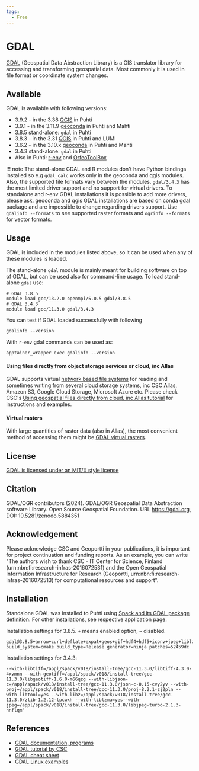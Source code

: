 ```yaml
---
tags:
  - Free
---
```


# GDAL

[GDAL](https://gdal.org/) (Geospatial Data Abstraction Library) is a GIS translator library for accessing and transforming geospatial data. Most commonly it is used in file format or coordinate system changes. 

## Available

GDAL is available with following versions:

* 3.9.2 - in the 3.38 [QGIS](qgis.md) in Puhti
* 3.9.1 - in the 3.11.9 [geoconda](geoconda.md) in Puhti and Mahti
* 3.8.5 stand-alone: `gdal` in Puhti
* 3.8.3 - in the 3.31 [QGIS](qgis.md) in Puhti and LUMI
* 3.6.2 - in the 3.10.x [geoconda](geoconda.md) in Puhti and Mahti
* 3.4.3 stand-alone: `gdal` in Puhti
* Also in Puhti: [r-env](r-env-for-gis.md#gdal-and-saga-gis-support) and [OrfeoToolBox](otb.md)

!!! note
    The stand-alone GDAL and R modules don't have Python bindings installed so e.g `gdal_calc` works only in the geoconda and qgis modules. Also, the supported file formats vary between the modules. `gdal/3.4.3` has the most limited driver support and no support for virtual drivers. To standalone and r-env GDAL installations it is possible to add more drivers, please ask. geoconda and qgis GDAL installations are based on conda gdal package and are impossible to change regarding drivers support. Use `gdalinfo --formats` to see supported raster formats and `ogrinfo --formats` for vector formats.

## Usage
GDAL is included in the modules listed above, so it can be used when any of these modules is loaded. 

The stand-alone `gdal` module is mainly meant for building software on top of GDAL, but can be used also for command-line usage. To load stand-alone `gdal` use:

```
# GDAL 3.8.5
module load gcc/13.2.0 openmpi/5.0.5 gdal/3.8.5
# GDAL 3.4.3
module load gcc/11.3.0 gdal/3.4.3
```

You can test if GDAL loaded successfully with following

`gdalinfo --version`

With `r-env` gdal commands can be used as:

`apptainer_wrapper exec gdalinfo --version`


#### Using files directly from object storage services or cloud, inc Allas

GDAL supports virtual [network based file systems](https://gdal.org/user/virtual_file_systems.html#network-based-file-systems) for reading and sometimes writing from several cloud storage systems, inc CSC Allas, Amazon S3, Google Cloud Storage, Microsoft Azure etc. Please check CSC's [Using geospatial files directly from cloud, inc Allas tutorial](../support/tutorials/gis/gdal_cloud.md) for instructions and examples.

#### Virtual rasters

With large quantities of raster data (also in Allas), the most convenient method of accessing them might be [GDAL virtual rasters](../support/tutorials/gis/virtual-rasters.md). 

## License 

[GDAL is licensed under an MIT/X style license](https://gdal.org/license.html)

## Citation
GDAL/OGR contributors (2024). 
GDAL/OGR Geospatial Data Abstraction software Library. 
Open Source Geospatial Foundation. 
URL https://gdal.org, 
DOI: 10.5281/zenodo.5884351


## Acknowledgement

Please acknowledge CSC and Geoportti in your publications, it is important for project continuation and funding reports.
As an example, you can write "The authors wish to thank CSC - IT Center for Science, Finland (urn:nbn:fi:research-infras-2016072531) and the Open Geospatial Information Infrastructure for Research (Geoportti, urn:nbn:fi:research-infras-2016072513) for computational resources and support".


## Installation 

Standalone GDAL was installed to Puhti using [Spack and its GDAL package definition](https://packages.spack.io/package.html?name=gdal). For other installations, see respective application page.

Installation settings for 3.8.5. `+` means enabled option, `~` disabled.
```
gdal@3.8.5+arrow+curl+deflate+expat+geos+gif+hdf4+hdf5+iconv+jpeg+liblzma+libxml2+lz4+netcdf+openjpeg+png+postgresql+spatialite+sqlite3+zstd~archive~armadillo~basisu~blosc~brunsli~cfitsio~crnlib~cryptopp~csharp~ecw~filegdb~freexl~fyba~gta~hdfs~heif~idb~ipo~java~jxl~kdu~kea~lerc~libaec~libcsf~libkml~libqb3~luratech~mongocxx~mrsid~mssql_ncli~mssql_odbc~mysql~odbc~odbccpp~ogdi~opencad~opencl~openexr~openssl~oracle~parquet~pcidsk~pcre2~pdfium~podofo~poppler~python~qhull~rasterlite2~rdb~sfcgal~teigha~tiledb~webp~xercesc build_system=cmake build_type=Release generator=ninja patches=52459dc
```

Installation settings for 3.4.3:
```
--with-libtiff=/appl/spack/v018/install-tree/gcc-11.3.0/libtiff-4.3.0-4xvmnn --with-geotiff=/appl/spack/v018/install-tree/gcc-11.3.0/libgeotiff-1.6.0-m66qzg --with-libjson-c=/appl/spack/v018/install-tree/gcc-11.3.0/json-c-0.15-cvy2yv --with-proj=/appl/spack/v018/install-tree/gcc-11.3.0/proj-8.2.1-zj2pln --with-libtool=yes --with-libz=/appl/spack/v018/install-tree/gcc-11.3.0/zlib-1.2.12-tpcwxh --with-liblzma=yes--with-jpeg=/appl/spack/v018/install-tree/gcc-11.3.0/libjpeg-turbo-2.1.3-hnflqm"
```
## References

* [GDAL documentation, programs](https://gdal.org/programs/index.html)
* [GDAL tutorial by CSC](../support/tutorials/gis/gdal.md)
* [GDAL cheat sheet](https://github.com/dwtkns/gdal-cheat-sheet)
* [GDAL Linux examples](https://github.com/clhenrick/shell_scripts)
